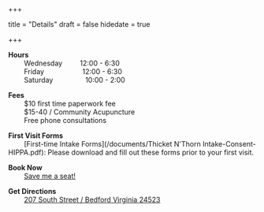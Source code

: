 +++

title = "Details"
draft = false
hidedate = true

+++

**Hours**  
&emsp;&emsp; Wednesday &emsp;&emsp;  12:00 - 6:30  
&emsp;&emsp; Friday  &emsp;&emsp;&emsp;&emsp;&emsp;  12:00 - 6:30  
&emsp;&emsp; Saturday &nbsp;&nbsp;&nbsp;&nbsp;&emsp;&emsp;&emsp;  10:00 - 2:00   

**​​Fees**  
&emsp;&emsp; $10 first time paperwork fee  
&emsp;&emsp; $15-40 / Community Acupuncture  
&emsp;&emsp; Free phone consultations  

**First Visit Forms**  
&emsp;&emsp; [First-time Intake Forms](/documents/Thicket N'Thorn Intake-Consent-HIPPA.pdf): Please download and fill out these forms prior to your first visit.   

**Book Now**  
&emsp;&emsp; [Save me a seat!](https://app.shedul.com/online_bookings/thicket-n-thorn-community-acupuncture-tektawrm)  

**Get Directions**  
&emsp;&emsp; [207 South Street / Bedford Virginia 24523](https://maps.google.com/?saddr=current+location&daddr=207%20South%20Street,%20Bedford,%2024523)